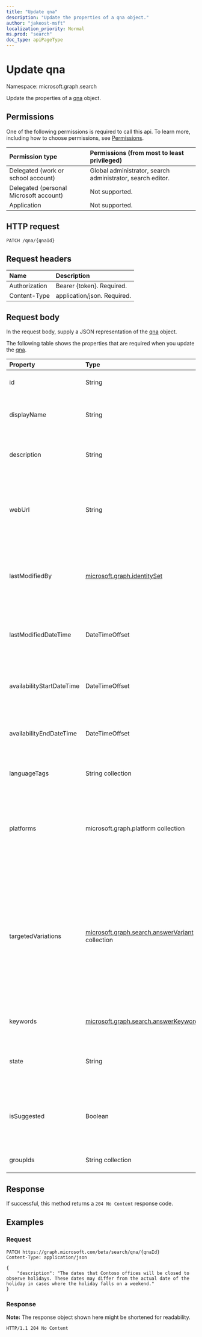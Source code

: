 ```yaml
---
title: "Update qna"
description: "Update the properties of a qna object."
author: "jakeost-msft"
localization_priority: Normal
ms.prod: "search"
doc_type: apiPageType
---
```


# Update qna
Namespace: microsoft.graph.search

Update the properties of a [qna](../resources/qna.md) object.

## Permissions
One of the following permissions is required to call this api. To learn more, including how to choose permissions, see [Permissions](/graph/permissions-reference).

|Permission type|Permissions (from most to least privileged)|
|:---|:---|
|Delegated (work or school account)| Global administrator, search administrator, search editor. |
|Delegated (personal Microsoft account)| Not supported. |
|Application| Not supported. |

## HTTP request

<!-- {
  "blockType": "ignored"
}
-->
``` http
PATCH /qna/{qnaId}
```

## Request headers
|Name|Description|
|:---|:---|
|Authorization|Bearer {token}. Required.|
|Content-Type|application/json. Required.|

## Request body
In the request body, supply a JSON representation of the [qna](../resources/qna.md) object.

The following table shows the properties that are required when you update the [qna](../resources/qna.md).

|Property|Type|Description|
|:---|:---|:---|
|id|String|Guid id of the qna. Inherited from [entity](../resources/entity.md).|
|displayName|String|Question displayed in search results. Inherited from [searchAnswer](../resources/searchanswer.md).|
|description|String|Answer displayed in search results. Inherited from [searchAnswer](../resources/searchanswer.md).|
|webUrl|String|Qna url link. When users click this qna in search results they will go to this url. Inherited from [searchAnswer](../resources/searchanswer.md).|
|lastModifiedBy|[microsoft.graph.identitySet](../resources/identityset.md)|Details of the user that created or last modified the qna. Inherited from [searchAnswer](../resources/searchanswer.md). Read only.|
|lastModifiedDateTime|DateTimeOffset|Timestamp of when the qna is created or edited. Inherited from [searchAnswer](../resources/searchanswer.md). Read only.|
|availabilityStartDateTime|DateTimeOffset|Date qna will start to appear as a search result. Set as null for always available.|
|availabilityEndDateTime|DateTimeOffset|Date qna will stop appearing as a search result. Set as null for always available.|
|languageTags|String collection|List of countries or regions able to view this qna.|
|platforms|microsoft.graph.platform collection|List of devices and OS able to view this qna. Possible values are: `unknown`, `ios`, `android`, `windows`, `windowsMobile`, `macOS`.|
|targetedVariations|[microsoft.graph.search.answerVariant](../resources/answerVariant.md) collection|Variations of a qna for different countries or devices. Use when you need to show different content to users based on their device, country/region, or both. The date and group settings will apply to all variations.|
|keywords|[microsoft.graph.search.answerKeyword](../resources/answerkeyword.md)|Keywords that trigger this qna to appear in search results.|
|state|String|State of the qna. Possible values are: `published`, `draft`, `excluded`.|
|isSuggested|Boolean|True if this qna was suggested to the admin by a user or was mined and suggested by Microsoft. Read only.|
|groupIds|String collection|List of security groups able to view this qna.|



## Response

If successful, this method returns a `204 No Content` response code.

## Examples

### Request
<!-- {
  "blockType": "request",
  "name": "update_qna"
}-->
``` http
PATCH https://graph.microsoft.com/beta/search/qna/{qnaId}
Content-Type: application/json

{
    "description": "The dates that Contoso offices will be closed to observe holidays. These dates may differ from the actual date of the holiday in cases where the holiday falls on a wee​kend."
}
```


### Response
**Note:** The response object shown here might be shortened for readability.
<!-- {
  "blockType": "response",
  "truncated": true
}-->
``` http
HTTP/1.1 204 No Content
```

